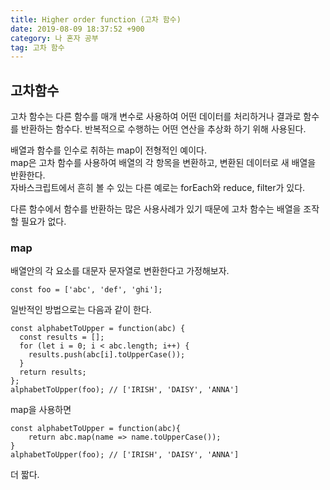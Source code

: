 ```yaml
---
title: Higher order function (고차 함수)
date: 2019-08-09 18:37:52 +900
category: 나 혼자 공부
tag: 고차 함수
---
```


## 고차함수
고차 함수는 다른 함수를 매개 변수로 사용하여 어떤 데이터를 처리하거나 결과로 함수를 반환하는 함수다. 반복적으로 수행하는 어떤 연산을 추상화 하기 위해 사용된다.  

배열과 함수를 인수로 취하는 map이 전형적인 예이다.  
map은 고차 함수를 사용하여 배열의 각 항목을 변환하고, 변환된 데이터로 새 배열을 반환한다.  
자바스크립트에서 흔히 볼 수 있는 다른 예로는 forEach와 reduce, filter가 있다.  
  
다른 함수에서 함수를 반환하는 많은 사용사례가 있기 때문에 고차 함수는 배열을 조작할 필요가 없다.

### map
배열안의 각 요소를 대문자 문자열로 변환한다고 가정해보자.

```
const foo = ['abc', 'def', 'ghi'];
```

일반적인 방법으로는 다음과 같이 한다.

```
const alphabetToUpper = function(abc) {
  const results = [];
  for (let i = 0; i < abc.length; i++) {
    results.push(abc[i].toUpperCase());
  }
  return results;
};
alphabetToUpper(foo); // ['IRISH', 'DAISY', 'ANNA']
```

map을 사용하면

```
const alphabetToUpper = function(abc){
    return abc.map(name => name.toUpperCase());
}
alphabetToUpper(foo); // ['IRISH', 'DAISY', 'ANNA']
```

더 짧다.